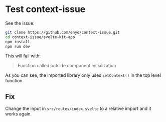 # Test context-issue

See the issue:

```bash
git clone https://github.com/enyo/context-issue.git
cd context-issue/svelte-kit-app
npm install
npm run dev
```

This will fail with:

> Function called outside component initialization

As you can see, the imported library only uses `setContext()` in the top level
function.

## Fix

Change the input in `src/routes/index.svelte` to a relative import and it works
again.
